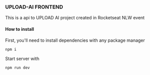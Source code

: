 ### UPLOAD-AI FRONTEND

This is a api to UPLOAD AI project created in Rocketseat NLW event

#### How to install

First, you'll need to install dependencies with any package manager

```
npm i
```

Start server with

```
npm run dev
```
